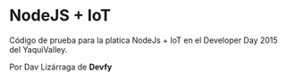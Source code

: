 # NodeJS + IoT

Código de prueba para la platica NodeJs + IoT en el Developer Day 2015 del YaquiValley.

Por Dav Lizárraga de **Devfy**